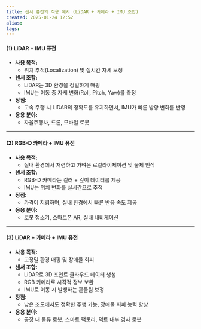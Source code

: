 ```yaml
---
title: 센서 퓨전의 적용 예시 (LiDAR + 카메라 + IMU 조합)
created: 2025-01-24 12:52
alias:
tags:
---
```

#### **(1) LiDAR + IMU 퓨전**

- **사용 목적:**
    - 위치 추적(Localization) 및 실시간 자세 보정
- **센서 조합:**
    - LiDAR는 3D 환경을 정밀하게 매핑
    - IMU는 이동 중 자세 변화(Roll, Pitch, Yaw)를 측정
- **장점:**
    - 고속 주행 시 LiDAR의 정확도를 유지하면서, IMU가 빠른 방향 변화를 반영
- **응용 분야:**
    - 자율주행차, 드론, 모바일 로봇

---

#### **(2) RGB-D 카메라 + IMU 퓨전**

- **사용 목적:**
    - 실내 환경에서 저렴하고 가벼운 로컬라이제이션 및 물체 인식
- **센서 조합:**
    - RGB-D 카메라는 컬러 + 깊이 데이터를 제공
    - IMU는 위치 변화를 실시간으로 추적
- **장점:**
    - 가격이 저렴하며, 실내 환경에서 빠른 반응 속도 제공
- **응용 분야:**
    - 로봇 청소기, 스마트폰 AR, 실내 내비게이션

---

#### **(3) LiDAR + 카메라 + IMU 퓨전**

- **사용 목적:**
    - 고정밀 환경 매핑 및 장애물 회피
- **센서 조합:**
    - LiDAR로 3D 포인트 클라우드 데이터 생성
    - RGB 카메라로 시각적 정보 보완
    - IMU로 이동 시 발생하는 흔들림 보정
- **장점:**
    - 낮은 조도에서도 정확한 주행 가능, 장애물 회피 능력 향상
- **응용 분야:**
    - 공장 내 물류 로봇, 스마트 팩토리, 덕트 내부 검사 로봇



